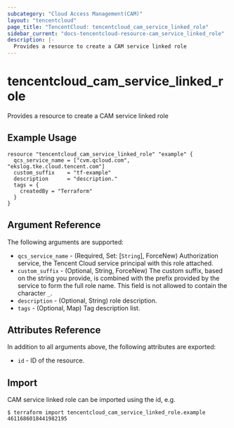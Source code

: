 ```yaml
---
subcategory: "Cloud Access Management(CAM)"
layout: "tencentcloud"
page_title: "TencentCloud: tencentcloud_cam_service_linked_role"
sidebar_current: "docs-tencentcloud-resource-cam_service_linked_role"
description: |-
  Provides a resource to create a CAM service linked role
---
```


# tencentcloud_cam_service_linked_role

Provides a resource to create a CAM service linked role

## Example Usage

```hcl
resource "tencentcloud_cam_service_linked_role" "example" {
  qcs_service_name = ["cvm.qcloud.com", "ekslog.tke.cloud.tencent.com"]
  custom_suffix    = "tf-example"
  description      = "description."
  tags = {
    createdBy = "Terraform"
  }
}
```

## Argument Reference

The following arguments are supported:

* `qcs_service_name` - (Required, Set: [`String`], ForceNew) Authorization service, the Tencent Cloud service principal with this role attached.
* `custom_suffix` - (Optional, String, ForceNew) The custom suffix, based on the string you provide, is combined with the prefix provided by the service to form the full role name. This field is not allowed to contain the character `_`.
* `description` - (Optional, String) role description.
* `tags` - (Optional, Map) Tag description list.

## Attributes Reference

In addition to all arguments above, the following attributes are exported:

* `id` - ID of the resource.



## Import

CAM service linked role can be imported using the id, e.g.

```
$ terraform import tencentcloud_cam_service_linked_role.example 4611686018441982195
```

